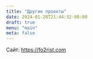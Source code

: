 ```yaml
---
title: "Другие проекты"
date: 2024-01-28T21:44:32-08:00
draft: true
menu: "main"
meta: false
---
```


Сайт: https://fo2rist.com
